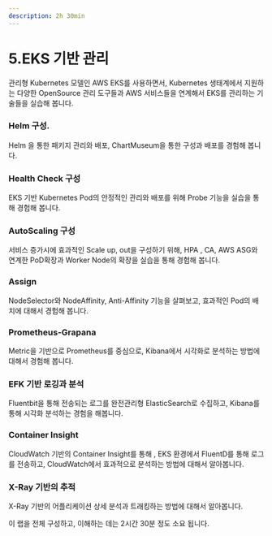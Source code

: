 ```yaml
---
description: 2h 30min
---
```


# 5.EKS 기반 관리

관리형 Kubernetes 모델인 AWS EKS를 사용하면서, Kubernetes 생태계에서 지원하는 다양한 OpenSource 관리 도구들과 AWS 서비스들을 연계해서 EKS를 관리하는 기술들을 실습해 봅니다.

### Helm 구성.

Helm 을 통한 패키지 관리와 배포, ChartMuseum을 통한 구성과 배포를 경험해 봅니다.

### Health Check 구성

EKS 기반 Kubernetes Pod의 안정적인 관리와 배포를 위해 Probe 기능을 실습을 통해 경험해 봅니다.

### AutoScaling 구성

서비스 증가시에 효과적인 Scale up, out을 구성하기 위해, HPA , CA, AWS ASG와 연계한 PoD확장과 Worker Node의 확장을 실습을 통해 경험해 봅니다.

### Assign

NodeSelector와 NodeAffinity, Anti-Affinity 기능을 살펴보고, 효과적인 Pod의 배치에 대해서 경험해 봅니다.

### Prometheus-Grapana

Metric을 기반으로 Prometheus를 중심으로, Kibana에서 시각화로 분석하는 방법에 대해서 경험해 봅니다.

### EFK 기반 로깅과 분석

Fluentbit을 통해 전송되는 로그를 완전관리형 ElasticSearch로 수집하고, Kibana를 통해 시각화 분석하는 경험을 해봅니다.

### Container Insight

CloudWatch 기반의 Container Insight를 통해 , EKS 환경에서 FluentD를 통해 로그를 전송하고, CloudWatch에서 효과적으로 분석하는 방법에 대해서 알아봅니다.

### X-Ray 기반의 추적

X-Ray 기반의 어플리케이션 상세 분석과 트래킹하는 방법에 대해서 알아봅니다.

이 랩을 전체 구성하고, 이해하는 데는 2시간 30분 정도 소요 됩니다. 

